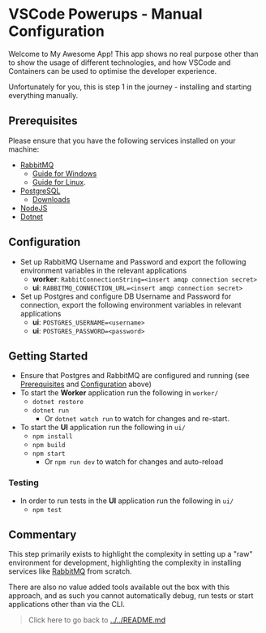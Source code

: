 # VSCode Powerups - Manual Configuration

Welcome to My Awesome App! This app shows no real purpose other than to show the usage of different technologies, and how VSCode and Containers can be used to optimise the developer experience.

Unfortunately for you, this is step 1 in the journey - installing and starting everything manually.

## Prerequisites

Please ensure that you have the following services installed on your machine:

- [RabbitMQ](https://www.rabbitmq.com/)
  - [Guide for Windows](https://www.rabbitmq.com/install-windows.html)
  - [Guide for Linux](https://www.rabbitmq.com/install-debian.html).
- [PostgreSQL](https://www.postgresql.org/)
  - [Downloads](https://www.postgresql.org/download/)
- [NodeJS](https://nodejs.org/en/download/)
- [Dotnet](https://dotnet.microsoft.com/en-us/download)

## Configuration

- Set up RabbitMQ Username and Password and export the following environment variables in the relevant applications
  - **worker**: `RabbitConnectionString=<insert amqp connection secret>`
  - **ui**: `RABBITMQ_CONNECTION_URL=<insert amqp connection secret>`
- Set up Postgres and configure DB Username and Password for connection, export the following environment variables in relevant applications
  - **ui**: `POSTGRES_USERNAME=<username>`
  - **ui**: `POSTGRES_PASSWORD=<password>`

## Getting Started

- Ensure that Postgres and RabbitMQ are configured and running (see [Prerequisites](#prerequisites) and [Configuration](#configuration) above)
- To start the **Worker** application run the following in `worker/`
  - `dotnet restore`
  - `dotnet run`
    - Or `dotnet watch run` to watch for changes and re-start.
- To start the **UI** application run the following in `ui/`
  - `npm install`
  - `npm build`
  - `npm start`
    - Or `npm run dev` to watch for changes and auto-reload

### Testing

- In order to run tests in the **UI** application run the following in `ui/`
  - `npm test`

## Commentary

This step primarily exists to highlight the complexity in setting up a "raw" environment for development, highlighting the complexity in installing services like [RabbitMQ](https://www.rabbitmq.com) from scratch.

There are also no value added tools available out the box with this approach, and as such you cannot automatically debug, run tests or start applications other than via the CLI.

> Click here to go back to [../../README.md](../../README.md)
